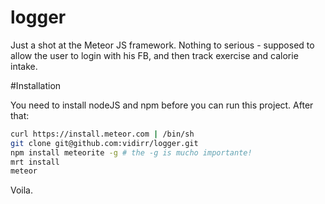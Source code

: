 logger
======
Just a shot at the Meteor JS framework.
Nothing to serious - supposed to allow the user to login with his FB, and then track exercise and calorie intake.

#Installation

You need to install nodeJS and npm before you can run this project.
After that:
 ```bash
curl https://install.meteor.com | /bin/sh
git clone git@github.com:vidirr/logger.git
npm install meteorite -g # the -g is mucho importante!
mrt install
meteor
 ```
Voila.
